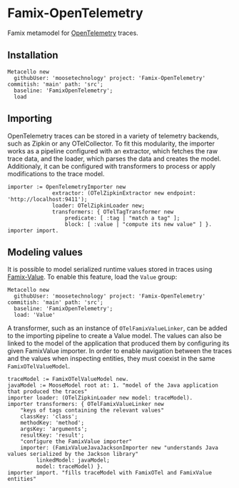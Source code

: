 # Famix-OpenTelemetry

Famix metamodel for [OpenTelemetry](https://opentelemetry.io) traces.

## Installation

```st
Metacello new
  githubUser: 'moosetechnology' project: 'Famix-OpenTelemetry' commitish: 'main' path: 'src';
  baseline: 'FamixOpenTelemetry';
  load
```

## Importing

OpenTelemetry traces can be stored in a variety of telemetry backends, such as Zipkin or any OTelCollector.
To fit this modularity, the importer works as a pipeline configured with an extractor, which fetches the raw trace data, and the loader, which parses the data and creates the model.
Additionaly, it can be configured with transformers to process or apply modifications to the trace model.

```st
importer := OpenTelemetryImporter new
              extractor: (OTelZipkinExtractor new endpoint: 'http://localhost:9411');
              loader: OTelZipkinLoader new;
              transformers: { OTelTagTransformer new
                  predicate: [ :tag | "match a tag" ];
                  block: [ :value | "compute its new value" ] }.
importer import.
```

## Modeling values

It is possible to model serialized runtime values stored in traces using [Famix-Value](https://github.com/moosetechnology/Famix-Value).
To enable this feature, load the `Value` group:

```st
Metacello new
  githubUser: 'moosetechnology' project: 'Famix-OpenTelemetry' commitish: 'main' path: 'src';
  baseline: 'FamixOpenTelemetry';
  load: 'Value'
```

A transformer, such as an instance of `OTelFamixValueLinker`, can be added to the importing pipeline to create a Value model.
The values can also be linked to the model of the application that produced them by configuring its given FamixValue importer.
In order to enable navigation between the traces and the values when inspecting entities, they must coexist in the same `FamixOTelValueModel`.

```st
traceModel := FamixOTelValueModel new.
javaModel := MooseModel root at: 1. "model of the Java application that produced the traces"
importer loader: (OTelZipkinLoader new model: traceModel).
importer transformers: { OTelFamixValueLinker new
    "keys of tags containing the relevant values"
    classKey: 'class';
    methodKey: 'method';
    argsKey: 'arguments';
    resultKey: 'result';
    "configure the FamixValue importer"
    importer: (FamixValueJavaJacksonImporter new "understands Java values serialized by the Jackson library"
         linkedModel: javaModel;
         model: traceModel) }.
importer import. "fills traceModel with FamixOTel and FamixValue entities"
```
